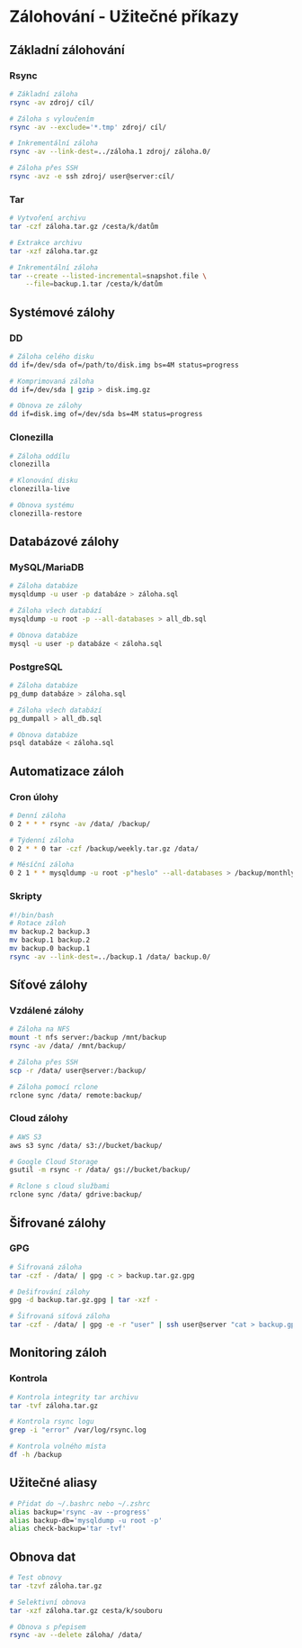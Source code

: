 # Zálohování - Užitečné příkazy

## Základní zálohování
### Rsync
```bash
# Základní záloha
rsync -av zdroj/ cíl/

# Záloha s vyloučením
rsync -av --exclude='*.tmp' zdroj/ cíl/

# Inkrementální záloha
rsync -av --link-dest=../záloha.1 zdroj/ záloha.0/

# Záloha přes SSH
rsync -avz -e ssh zdroj/ user@server:cíl/
```

### Tar
```bash
# Vytvoření archivu
tar -czf záloha.tar.gz /cesta/k/datům

# Extrakce archivu
tar -xzf záloha.tar.gz

# Inkrementální záloha
tar --create --listed-incremental=snapshot.file \
    --file=backup.1.tar /cesta/k/datům
```

## Systémové zálohy
### DD
```bash
# Záloha celého disku
dd if=/dev/sda of=/path/to/disk.img bs=4M status=progress

# Komprimovaná záloha
dd if=/dev/sda | gzip > disk.img.gz

# Obnova ze zálohy
dd if=disk.img of=/dev/sda bs=4M status=progress
```

### Clonezilla
```bash
# Záloha oddílu
clonezilla

# Klonování disku
clonezilla-live

# Obnova systému
clonezilla-restore
```

## Databázové zálohy
### MySQL/MariaDB
```bash
# Záloha databáze
mysqldump -u user -p databáze > záloha.sql

# Záloha všech databází
mysqldump -u root -p --all-databases > all_db.sql

# Obnova databáze
mysql -u user -p databáze < záloha.sql
```

### PostgreSQL
```bash
# Záloha databáze
pg_dump databáze > záloha.sql

# Záloha všech databází
pg_dumpall > all_db.sql

# Obnova databáze
psql databáze < záloha.sql
```

## Automatizace záloh
### Cron úlohy
```bash
# Denní záloha
0 2 * * * rsync -av /data/ /backup/

# Týdenní záloha
0 2 * * 0 tar -czf /backup/weekly.tar.gz /data/

# Měsíční záloha
0 2 1 * * mysqldump -u root -p"heslo" --all-databases > /backup/monthly_db.sql
```

### Skripty
```bash
#!/bin/bash
# Rotace záloh
mv backup.2 backup.3
mv backup.1 backup.2
mv backup.0 backup.1
rsync -av --link-dest=../backup.1 /data/ backup.0/
```

## Síťové zálohy
### Vzdálené zálohy
```bash
# Záloha na NFS
mount -t nfs server:/backup /mnt/backup
rsync -av /data/ /mnt/backup/

# Záloha přes SSH
scp -r /data/ user@server:/backup/

# Záloha pomocí rclone
rclone sync /data/ remote:backup/
```

### Cloud zálohy
```bash
# AWS S3
aws s3 sync /data/ s3://bucket/backup/

# Google Cloud Storage
gsutil -m rsync -r /data/ gs://bucket/backup/

# Rclone s cloud službami
rclone sync /data/ gdrive:backup/
```

## Šifrované zálohy
### GPG
```bash
# Šifrovaná záloha
tar -czf - /data/ | gpg -c > backup.tar.gz.gpg

# Dešifrování zálohy
gpg -d backup.tar.gz.gpg | tar -xzf -

# Šifrovaná síťová záloha
tar -czf - /data/ | gpg -e -r "user" | ssh user@server "cat > backup.gpg"
```

## Monitoring záloh
### Kontrola
```bash
# Kontrola integrity tar archivu
tar -tvf záloha.tar.gz

# Kontrola rsync logu
grep -i "error" /var/log/rsync.log

# Kontrola volného místa
df -h /backup
```

## Užitečné aliasy
```bash
# Přidat do ~/.bashrc nebo ~/.zshrc
alias backup='rsync -av --progress'
alias backup-db='mysqldump -u root -p'
alias check-backup='tar -tvf'
```

## Obnova dat
```bash
# Test obnovy
tar -tzvf záloha.tar.gz

# Selektivní obnova
tar -xzf záloha.tar.gz cesta/k/souboru

# Obnova s přepisem
rsync -av --delete záloha/ /data/
``` 